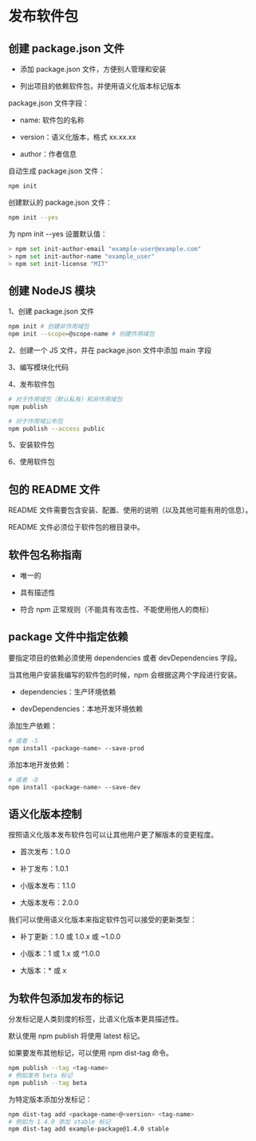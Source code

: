 # 发布软件包

## 创建 package.json 文件

- 添加 package.json 文件，方便别人管理和安装

- 列出项目的依赖软件包，并使用语义化版本标记版本

package.json 文件字段：

- name: 软件包的名称

- version：语义化版本，格式 xx.xx.xx

- author：作者信息

自动生成 package.json 文件：

```bash
npm init
```

创建默认的 package.json 文件：

```bash
npm init --yes
```

为 npm init --yes 设置默认值：

```bash
> npm set init-author-email "example-user@example.com"
> npm set init-author-name "example_user"
> npm set init-license "MIT"
```

## 创建 NodeJS 模块

1、创建 package.json 文件

```bash
npm init # 创建非作用域包
npm init --scope=@scope-name # 创建作用域包
```

2、创建一个 JS 文件，并在 package.json 文件中添加 main 字段

3、编写模块化代码

4、发布软件包

```bash
# 对于作用域包（默认私有）和非作用域包
npm publish

# 对于作用域公布包
npm publish --access public
```

5、安装软件包

6、使用软件包

## 包的 README 文件

README 文件需要包含安装、配置、使用的说明（以及其他可能有用的信息）。

README 文件必须位于软件包的根目录中。

## 软件包名称指南

- 唯一的

- 具有描述性

- 符合 npm 正常规则（不能具有攻击性、不能使用他人的商标）

## package 文件中指定依赖

要指定项目的依赖必须使用 dependencies 或者 devDependencies 字段。

当其他用户安装我编写的软件包的时候，npm 会根据这两个字段进行安装。

- dependencies：生产环境依赖

- devDependencies：本地开发环境依赖

添加生产依赖：

```bash
# 或者 -S
npm install <package-name> --save-prod
```

添加本地开发依赖：

```bash
# 或者 -D
npm install <package-name> --save-dev
```

## 语义化版本控制

按照语义化版本发布软件包可以让其他用户更了解版本的变更程度。

- 首次发布：1.0.0

- 补丁发布：1.0.1

- 小版本发布：1.1.0

- 大版本发布：2.0.0

我们可以使用语义化版本来指定软件包可以接受的更新类型：

- 补丁更新：1.0 或 1.0.x 或 ~1.0.0

- 小版本：1 或 1.x 或 ^1.0.0

- 大版本：* 或 x

## 为软件包添加发布的标记

分发标记是人类刻度的标签，比语义化版本更具描述性。

默认使用 npm publish 将使用 latest 标记。

如果要发布其他标记，可以使用 npm dist-tag 命令。

```bash
npm publish --tag <tag-name>
# 例如发布 beta 标记
npm publish --tag beta
```

为特定版本添加分发标记：

```bash
npm dist-tag add <package-name>@<version> <tag-name>
# 例如为 1.4.0 添加 stable 标记
npm dist-tag add example-package@1.4.0 stable
```